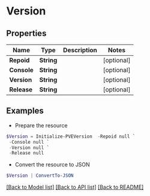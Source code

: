 # Version
## Properties

Name | Type | Description | Notes
------------ | ------------- | ------------- | -------------
**Repoid** | **String** |  | [optional] 
**Console** | **String** |  | [optional] 
**Version** | **String** |  | [optional] 
**Release** | **String** |  | [optional] 

## Examples

- Prepare the resource
```powershell
$Version = Initialize-PVEVersion  -Repoid null `
 -Console null `
 -Version null `
 -Release null
```

- Convert the resource to JSON
```powershell
$Version | ConvertTo-JSON
```

[[Back to Model list]](../README.md#documentation-for-models) [[Back to API list]](../README.md#documentation-for-api-endpoints) [[Back to README]](../README.md)


